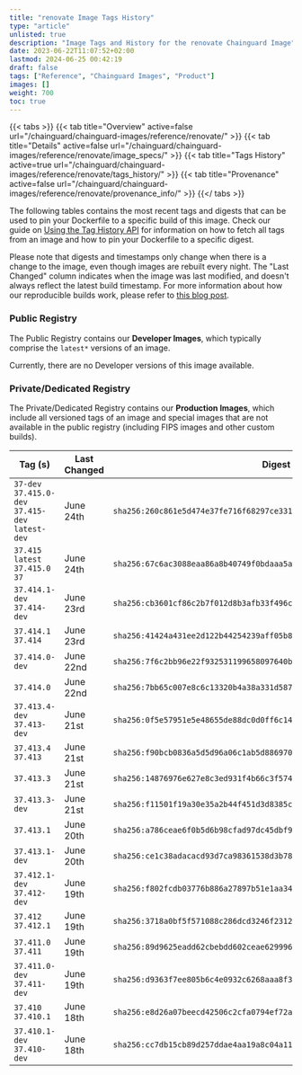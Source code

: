 ```yaml
---
title: "renovate Image Tags History"
type: "article"
unlisted: true
description: "Image Tags and History for the renovate Chainguard Image"
date: 2023-06-22T11:07:52+02:00
lastmod: 2024-06-25 00:42:19
draft: false
tags: ["Reference", "Chainguard Images", "Product"]
images: []
weight: 700
toc: true
---
```


{{< tabs >}}
{{< tab title="Overview" active=false url="/chainguard/chainguard-images/reference/renovate/" >}}
{{< tab title="Details" active=false url="/chainguard/chainguard-images/reference/renovate/image_specs/" >}}
{{< tab title="Tags History" active=true url="/chainguard/chainguard-images/reference/renovate/tags_history/" >}}
{{< tab title="Provenance" active=false url="/chainguard/chainguard-images/reference/renovate/provenance_info/" >}}
{{</ tabs >}}

The following tables contains the most recent tags and digests that can be used to pin your Dockerfile to a specific build of this image. Check our guide on [Using the Tag History API](/chainguard/chainguard-images/using-the-tag-history-api/) for information on how to fetch all tags from an image and how to pin your Dockerfile to a specific digest.

Please note that digests and timestamps only change when there is a change to the image, even though images are rebuilt every night. The "Last Changed" column indicates when the image was last modified, and doesn't always reflect the latest build timestamp. For more information about how our reproducible builds work, please refer to [this blog post](https://www.chainguard.dev/unchained/reproducing-chainguards-reproducible-image-builds).

### Public Registry
The Public Registry contains our **Developer Images**, which typically comprise the `latest*` versions of an image.

Currently, there are no Developer versions of this image available.

### Private/Dedicated Registry
The Private/Dedicated Registry contains our **Production Images**, which include all versioned tags of an image and special images that are not available in the public registry (including FIPS images and other custom builds).

| Tag (s)                                            | Last Changed | Digest                                                                    |
|----------------------------------------------------|--------------|---------------------------------------------------------------------------|
|  `37-dev` `37.415.0-dev` `37.415-dev` `latest-dev` | June 24th    | `sha256:260c861e5d474e37fe716f68297ce331bc52ebc540ca2b790f0172c86b30c5da` |
|  `37.415` `latest` `37.415.0` `37`                 | June 24th    | `sha256:67c6ac3088eaa86a8b40749f0bdaaa5ae5ea84bc45663a524ac2c2d5b3b1db24` |
|  `37.414.1-dev` `37.414-dev`                       | June 23rd    | `sha256:cb3601cf86c2b7f012d8b3afb33f496ccfbdcb89d3072c09e205913005d3f0a4` |
|  `37.414.1` `37.414`                               | June 23rd    | `sha256:41424a431ee2d122b44254239aff05b80b0f62cd999ff91fce980beb05e75ef3` |
|  `37.414.0-dev`                                    | June 22nd    | `sha256:7f6c2bb96e22f932531199658097640b3d584f833c08e578e759f2908e19f7d4` |
|  `37.414.0`                                        | June 22nd    | `sha256:7bb65c007e8c6c13320b4a38a331d5873051ebad80cc1483798007632ac9938b` |
|  `37.413.4-dev` `37.413-dev`                       | June 21st    | `sha256:0f5e57951e5e48655de88dc0d0ff6c145efecb3d2048b997856dce7b9e4b440e` |
|  `37.413.4` `37.413`                               | June 21st    | `sha256:f90bcb0836a5d5d96a06c1ab5d886970860754e9739b4c080c201e97809b313d` |
|  `37.413.3`                                        | June 21st    | `sha256:14876976e627e8c3ed931f4b66c3f5747aa8a55e2ff828108a65b587486ee63f` |
|  `37.413.3-dev`                                    | June 21st    | `sha256:f11501f19a30e35a2b44f451d3d8385ce5d175d60897f19b57cb727dfaec9217` |
|  `37.413.1`                                        | June 20th    | `sha256:a786ceae6f0b5d6b98cfad97dc45dbf9e3348792ac0495ec853d9c910f3262d2` |
|  `37.413.1-dev`                                    | June 20th    | `sha256:ce1c38adacacd93d7ca98361538d3b7839fbb98cb5b91bdb6c06857a9be2bbee` |
|  `37.412.1-dev` `37.412-dev`                       | June 19th    | `sha256:f802fcdb03776b886a27897b51e1aa348e9aefb2968e23c5f968796472a6190b` |
|  `37.412` `37.412.1`                               | June 19th    | `sha256:3718a0bf5f571088c286dcd3246f23122e11c603adb8bd49f7f9dbca8ee6e65b` |
|  `37.411.0` `37.411`                               | June 19th    | `sha256:89d9625eadd62cbebdd602ceae629996468324a3da95de6689785269e42c5735` |
|  `37.411.0-dev` `37.411-dev`                       | June 19th    | `sha256:d9363f7ee805b6c4e0932c6268aaa8f350121ac1eddf3924a951e0a7b9456ead` |
|  `37.410` `37.410.1`                               | June 18th    | `sha256:e8d26a07beecd42506c2cfa0794ef72ae691856020ce484b48a46bde129e4ebb` |
|  `37.410.1-dev` `37.410-dev`                       | June 18th    | `sha256:cc7db15cb89d257ddae4aa19a8c04a113f3e631b828db2120d917d7bf53b10fb` |

